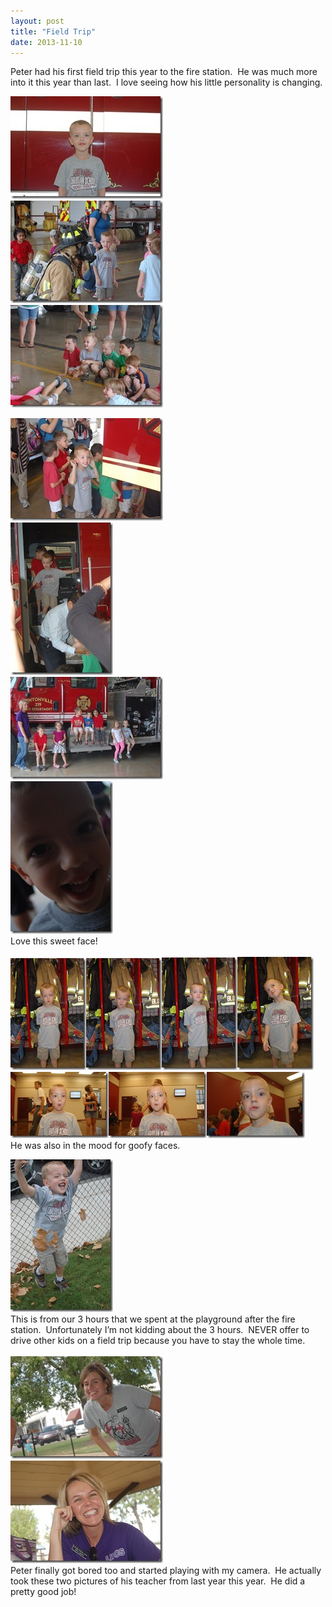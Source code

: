 ```yaml
---
layout: post
title: "Field Trip"
date: 2013-11-10
---
```


<p>Peter had his first field trip this year to the fire station.&#160; He was much more into it this year than last.&#160; I love seeing how his little personality is changing.&#160; </p>  <p><a href="/assets/images/DSC_5199.jpg"><img title="DSC_5199" style="border-top: 0px; border-right: 0px; background-image: none; border-bottom: 0px; padding-top: 0px; padding-left: 0px; margin: 0px; border-left: 0px; display: inline; padding-right: 0px" border="0" alt="DSC_5199" src="/assets/images/DSC_5199_thumb.jpg" width="244" height="164" /></a>    <br /><a href="/assets/images/DSC_5210.jpg"><img title="DSC_5210" style="border-top: 0px; border-right: 0px; background-image: none; border-bottom: 0px; padding-top: 0px; padding-left: 0px; margin: 0px; border-left: 0px; display: inline; padding-right: 0px" border="0" alt="DSC_5210" src="/assets/images/DSC_5210_thumb.jpg" width="244" height="164" /></a>    <br /><a href="/assets/images/DSC_5226.jpg"><img title="DSC_5226" style="border-top: 0px; border-right: 0px; background-image: none; border-bottom: 0px; padding-top: 0px; padding-left: 0px; border-left: 0px; display: inline; padding-right: 0px" border="0" alt="DSC_5226" src="/assets/images/DSC_5226_thumb.jpg" width="244" height="164" /></a></p>  <p><a href="/assets/images/DSC_5228.jpg"><img title="DSC_5228" style="border-top: 0px; border-right: 0px; background-image: none; border-bottom: 0px; padding-top: 0px; padding-left: 0px; border-left: 0px; display: inline; padding-right: 0px" border="0" alt="DSC_5228" src="/assets/images/DSC_5228_thumb.jpg" width="244" height="164" /></a>    <br /><a href="/assets/images/DSC_5230.jpg"><img title="DSC_5230" style="border-top: 0px; border-right: 0px; background-image: none; border-bottom: 0px; padding-top: 0px; padding-left: 0px; border-left: 0px; display: inline; padding-right: 0px" border="0" alt="DSC_5230" src="/assets/images/DSC_5230_thumb.jpg" width="164" height="244" /></a>    <br /><a href="/assets/images/DSC_5237.jpg"><img title="DSC_5237" style="border-top: 0px; border-right: 0px; background-image: none; border-bottom: 0px; padding-top: 0px; padding-left: 0px; border-left: 0px; display: inline; padding-right: 0px" border="0" alt="DSC_5237" src="/assets/images/DSC_5237_thumb.jpg" width="244" height="164" /></a>    <br /><a href="/assets/images/DSC_5239.jpg"><img title="DSC_5239" style="border-top: 0px; border-right: 0px; background-image: none; border-bottom: 0px; padding-top: 0px; padding-left: 0px; border-left: 0px; display: inline; padding-right: 0px" border="0" alt="DSC_5239" src="/assets/images/DSC_5239_thumb.jpg" width="164" height="244" /></a>    <br />Love this sweet face!    <br />    <br /><a href="/assets/images/DSC_5241.jpg"><img title="DSC_5241" style="border-top: 0px; border-right: 0px; background-image: none; border-bottom: 0px; padding-top: 0px; padding-left: 0px; border-left: 0px; display: inline; padding-right: 0px" border="0" alt="DSC_5241" src="/assets/images/DSC_5241_thumb.jpg" width="121" height="179" /></a><a href="/assets/images/DSC_5242.jpg"><img title="DSC_5242" style="border-top: 0px; border-right: 0px; background-image: none; border-bottom: 0px; padding-top: 0px; padding-left: 0px; border-left: 0px; display: inline; padding-right: 0px" border="0" alt="DSC_5242" src="/assets/images/DSC_5242_thumb.jpg" width="121" height="179" /></a><a href="/assets/images/DSC_5243.jpg"><img title="DSC_5243" style="border-top: 0px; border-right: 0px; background-image: none; border-bottom: 0px; padding-top: 0px; padding-left: 0px; border-left: 0px; display: inline; padding-right: 0px" border="0" alt="DSC_5243" src="/assets/images/DSC_5243_thumb.jpg" width="121" height="180" /></a><a href="/assets/images/DSC_5244.jpg"><img title="DSC_5244" style="border-top: 0px; border-right: 0px; background-image: none; border-bottom: 0px; padding-top: 0px; padding-left: 0px; border-left: 0px; display: inline; padding-right: 0px" border="0" alt="DSC_5244" src="/assets/images/DSC_5244_thumb.jpg" width="122" height="181" /></a><a href="/assets/images/DSC_5249.jpg"><img title="DSC_5249" style="border-top: 0px; border-right: 0px; background-image: none; border-bottom: 0px; padding-top: 0px; padding-left: 0px; border-left: 0px; display: inline; padding-right: 0px" border="0" alt="DSC_5249" src="/assets/images/DSC_5249_thumb.jpg" width="157" height="106" /></a><a href="/assets/images/DSC_5250.jpg"><img title="DSC_5250" style="border-top: 0px; border-right: 0px; background-image: none; border-bottom: 0px; padding-top: 0px; padding-left: 0px; border-left: 0px; display: inline; padding-right: 0px" border="0" alt="DSC_5250" src="/assets/images/DSC_5250_thumb.jpg" width="157" height="106" /></a><a href="/assets/images/DSC_5251.jpg"><img title="DSC_5251" style="border-top: 0px; border-right: 0px; background-image: none; border-bottom: 0px; padding-top: 0px; padding-left: 0px; border-left: 0px; display: inline; padding-right: 0px" border="0" alt="DSC_5251" src="/assets/images/DSC_5251_thumb.jpg" width="157" height="106" /></a>    <br />He was also in the mood for goofy faces.</p>  <p><a href="/assets/images/DSC_5256.jpg"><img title="DSC_5256" style="border-top: 0px; border-right: 0px; background-image: none; border-bottom: 0px; padding-top: 0px; padding-left: 0px; border-left: 0px; display: inline; padding-right: 0px" border="0" alt="DSC_5256" src="/assets/images/DSC_5256_thumb.jpg" width="164" height="244" /></a>    <br />This is from our 3 hours that we spent at the playground after the fire station.&#160; Unfortunately I’m not kidding about the 3 hours.&#160; NEVER offer to drive other kids on a field trip because you have to stay the whole time.&#160; <br />    <br /><a href="/assets/images/DSC_5280.jpg"><img title="DSC_5280" style="border-top: 0px; border-right: 0px; background-image: none; border-bottom: 0px; padding-top: 0px; padding-left: 0px; margin: 0px; border-left: 0px; display: inline; padding-right: 0px" border="0" alt="DSC_5280" src="/assets/images/DSC_5280_thumb.jpg" width="244" height="164" /></a>    <br /><a href="/assets/images/DSC_5284.jpg"><img title="DSC_5284" style="border-top: 0px; border-right: 0px; background-image: none; border-bottom: 0px; padding-top: 0px; padding-left: 0px; border-left: 0px; display: inline; padding-right: 0px" border="0" alt="DSC_5284" src="/assets/images/DSC_5284_thumb.jpg" width="244" height="164" /></a>    <br />Peter finally got bored too and started playing with my camera.&#160; He actually took these two pictures of his teacher from last year this year.&#160; He did a pretty good job!</p>

